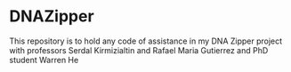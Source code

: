 # DNAZipper
This repository is to hold any code of assistance in my DNA Zipper project with professors Serdal Kirmizialtin and Rafael Maria Gutierrez and PhD student Warren He
